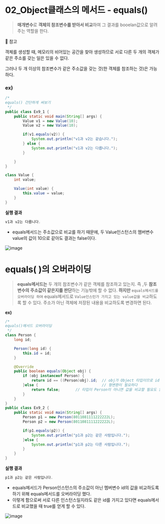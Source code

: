 # 02_Object클래스의 메서드 - equals()
> **매개변수**로 **객체의 참조변수를 받아서 비교**하여 그 결과를 booelan값으로 알려주는 역할을 한다.
> 

<aside>
💢 참고 
  
  객체를 생성할 때, 메모리의 비어있는 공간을 찾아 생성하므로 서로 다른 두 개의 객체가 같은 주소를 갖는 일은 있을 수 없다. 
  
  그러나 두 개 이상의 참조변수가 같은 주소값을 갖는 것(한 객체를 참조하는 것)은 가능하다.

</aside>

### **ex)**

```java
/*
equals() 간단하게 써보기
 */
public class Ex9_1 {
    public static void main(String[] args) {
        Value v1 = new Value(10);
        Value v2 = new Value(10);

        if(v1.equals(v2)) {
            System.out.println("v1과 v2는 같습니다.");
        } else {
            System.out.println("v1과 v2는 다릅니다.");
        }

    }
}

class Value {
    int value;

    Value(int value) {
        this.value = value;
    }
}
```

**실행 결과**

```java
v1과 v2는 다릅니다.
```

- equals메서드는 주소값으로 비교를 하기 때문에, 두 Value인스턴스의 멤버변수 value의 값이 10으로 같아도 결과는 false이다.
    
![image](https://user-images.githubusercontent.com/106788504/198930753-bf2bf563-9873-42d3-a023-ef4f6556b6b6.png)
    

# equals( )의 오버라이딩

> **equals메서드는** 두 개의 참조변수가 같은 객체를 참조하고 있는지.
즉 ,두 **참조변수의 주소값이 같은지를 판단**하는 기능밖에 할 수 없다.
**하지만** `equals메서드를 오버라이딩 하여` equals메서드로 `Value인스턴가 가지고 있는 value값을 비교`하도록 할 수 있다.
주소가 아닌 객체에 저장된 내용을 비교하도록 변경하면 된다.
> 

**ex)**

```java
/*
equals()메서드 오버라이딩
 */
class Person {
    long id;

    Person(long id) {
        this.id = id;
    }

    @Override
    public boolean equals(Object obj) {
        if (obj instanceof Person) {
            return id == ((Person)obj).id;  // obj가 Object 타입이므로 id값을 참조하기 위해서는 Person타입으로
        }else {                             // 형변환이 필요하다
            return false;       // 타입이 Person이 아니면 값을 비교할 필요도 없다.
        }
    }
}
public class Ex9_2 {
    public static void main(String[] args) {
        Person p1 = new Person(8011081111222222L);
        Person p2 = new Person(8011081111222222L);

        if(p1.equals(p2)) {
            System.out.println("p1과 p2는 같은 사람입니다.");
        }else {
            System.out.println("p1과 p2는 다른 사람입니다.");
        }
    }
}
```

**실행 결과**

```java
p1과 p2는 같은 사람입니다.
```

- equals메서드가 Person인스턴스의 주소값이 아닌 멤버변수 id의 값을 비교하도록 하기 위해 equals메서드를 오버라이딩 했다.
- 이렇게 함으로써 서로 다른 인스턴스일지라도 같은 id를 가지고 있다면 equals메서드로 비교했을 때 true를 얻게 할 수 있다.
    
![image](https://user-images.githubusercontent.com/106788504/198930788-6d84797c-2bd0-4c2d-b0c7-69244e8b5163.png)
